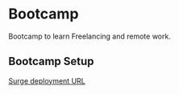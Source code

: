 # Bootcamp
Bootcamp to learn Freelancing and remote work.

## **Bootcamp Setup**
[Surge deployment URL](http://bootcamp_setup_aaqib.surge.sh/)
